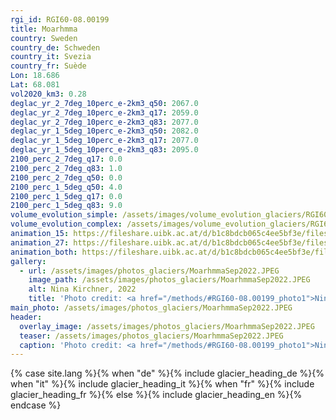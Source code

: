 ```yaml
---
rgi_id: RGI60-08.00199
title: Moarhmma
country: Sweden
country_de: Schweden
country_it: Svezia
country_fr: Suède
Lon: 18.686
Lat: 68.081
vol2020_km3: 0.28
deglac_yr_2_7deg_10perc_e-2km3_q50: 2067.0
deglac_yr_2_7deg_10perc_e-2km3_q17: 2059.0
deglac_yr_2_7deg_10perc_e-2km3_q83: 2077.0
deglac_yr_1_5deg_10perc_e-2km3_q50: 2082.0
deglac_yr_1_5deg_10perc_e-2km3_q17: 2077.0
deglac_yr_1_5deg_10perc_e-2km3_q83: 2095.0
2100_perc_2_7deg_q17: 0.0
2100_perc_2_7deg_q83: 1.0
2100_perc_2_7deg_q50: 0.0
2100_perc_1_5deg_q50: 4.0
2100_perc_1_5deg_q17: 0.0
2100_perc_1_5deg_q83: 9.0
volume_evolution_simple: /assets/images/volume_evolution_glaciers/RGI60-08.00199_simple_en.png
volume_evolution_complex: /assets/images/volume_evolution_glaciers/RGI60-08.00199_complex_en.png
animation_15: https://fileshare.uibk.ac.at/d/b1c8bdcb065c4ee5bf3e/files/?p=%2FRGI60-08.00199_%2B1.5%C2%B0C.mp4&dl=1
animation_27: https://fileshare.uibk.ac.at/d/b1c8bdcb065c4ee5bf3e/files/?p=%2FRGI60-08.00199_%2B2.7%C2%B0C.mp4&dl=1
animation_both: https://fileshare.uibk.ac.at/d/b1c8bdcb065c4ee5bf3e/files/?p=%2FRGI60-08.00199_both.mp4&dl=1
gallery:
  - url: /assets/images/photos_glaciers/MoarhmmaSep2022.JPEG
    image_path: /assets/images/photos_glaciers/MoarhmmaSep2022.JPEG
    alt: Nina Kirchner, 2022
    title: 'Photo credit: <a href="/methods/#RGI60-08.00199_photo1">Nina Kirchner, 2022</a>'
main_photo: /assets/images/photos_glaciers/MoarhmmaSep2022.JPEG
header:
  overlay_image: /assets/images/photos_glaciers/MoarhmmaSep2022.JPEG
  teaser: /assets/images/photos_glaciers/MoarhmmaSep2022.JPEG
  caption: 'Photo credit: <a href="/methods/#RGI60-08.00199_photo1">Nina Kirchner, 2022</a>'
---
```

{% case site.lang %}{% when "de" %}{% include glacier_heading_de %}{% when "it" %}{% include glacier_heading_it %}{% when "fr" %}{% include glacier_heading_fr %}{% else %}{% include glacier_heading_en %}{% endcase %}